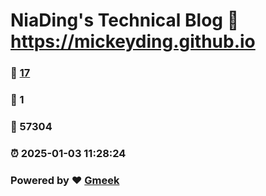 # NiaDing's Technical Blog  :link: https://mickeyding.github.io 
### :page_facing_up: [17](https://mickeyding.github.io/tag.html) 
### :speech_balloon: 1 
### :hibiscus: 57304 
### :alarm_clock: 2025-01-03 11:28:24 
### Powered by :heart: [Gmeek](https://github.com/Meekdai/Gmeek)
